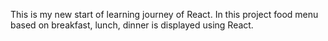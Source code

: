 This is my new start of learning journey of React. In this project food menu based on breakfast, lunch, dinner is displayed using React.
